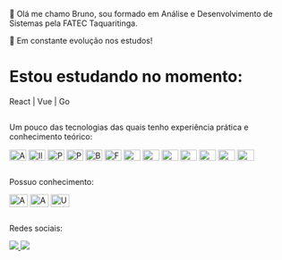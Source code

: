 👋 Olá me chamo Bruno, sou formado em Análise e Desenvolvimento de Sistemas pela FATEC Taquaritinga.

🌱 Em constante evolução nos estudos!


# Estou estudando no momento:

React | Vue | Go

##

Um pouco das tecnologias das quais tenho experiência prática e conhecimento teórico:
<div style="display: inline-block">
<img align="center" alt="After" height="20" width="30" src="https://cdn.jsdelivr.net/gh/devicons/devicon@latest/icons/aftereffects/aftereffects-original.svg" />
<img align="center" alt="Illus" height="20" width="30" src="https://cdn.jsdelivr.net/gh/devicons/devicon@latest/icons/illustrator/illustrator-plain.svg" />
<img align="center" alt="Photo" height="20" width="30" src="https://cdn.jsdelivr.net/gh/devicons/devicon@latest/icons/photoshop/photoshop-original.svg" />
<img align="center" alt="Premi" height="20" width="30" src="https://cdn.jsdelivr.net/gh/devicons/devicon@latest/icons/premierepro/premierepro-original.svg" />
<img align="center" alt="Blend" height="20" width="30" src="https://cdn.jsdelivr.net/gh/devicons/devicon@latest/icons/blender/blender-original.svg" />
<img align="center" alt="Figma" height="20" width="30" src="https://cdn.jsdelivr.net/gh/devicons/devicon@latest/icons/figma/figma-original.svg" />
<img align="center" alt="Gimp" height="20" width="30" src="https://cdn.jsdelivr.net/gh/devicons/devicon@latest/icons/gimp/gimp-original.svg" />
<img align="center" alt="Html" height="20" width="30" src="https://cdn.jsdelivr.net/gh/devicons/devicon@latest/icons/html5/html5-original.svg" />
<img align="center" alt="Css" height="20" width="30" src="https://cdn.jsdelivr.net/gh/devicons/devicon@latest/icons/css3/css3-original.svg" />
<img align="center" alt="Css" height="20" width="30" src="https://cdn.jsdelivr.net/gh/devicons/devicon@latest/icons/sass/sass-original.svg" />
<img align="center" alt="Css" height="20" width="30" src="https://cdn.jsdelivr.net/gh/devicons/devicon@latest/icons/javascript/javascript-original.svg" />
<img align="center" alt="Git" height="20" width="30" src="https://cdn.jsdelivr.net/gh/devicons/devicon@latest/icons/git/git-original.svg" />
<img align="center" alt="GitH" height="20" width="30" src="https://cdn.jsdelivr.net/gh/devicons/devicon@latest/icons/github/github-original.svg" />
</div>


##
Possuo conhecimento:
<div style="display: inline-block">
<img align="center" alt="After" height="23" width="33" src="https://cdn.jsdelivr.net/gh/devicons/devicon@latest/icons/docker/docker-original-wordmark.svg" />
<img align="center" alt="After" height="23" width="33" src="https://cdn.jsdelivr.net/gh/devicons/devicon@latest/icons/jenkins/jenkins-original.svg" />
<img align="center" alt="Ubun" height="23" width="33" src="https://cdn.jsdelivr.net/gh/devicons/devicon@latest/icons/ubuntu/ubuntu-original.svg" />
</div>

##
Redes sociais:
<div>
<a href="https://www.instagram.com/brunoh.paula/" target="_blank"> <img src="https://img.shields.io/badge/Instagram-E4405F?style=for-the-badge&logo=instagram&logoColor=white"> </a>
<a href="https://www.linkedin.com/in/bruno-henrique-de-paula-421aab139/" target="_blank"> <img src="https://img.shields.io/badge/LinkedIn-0077B5?style=for-the-badge&logo=linkedin&logoColor=white"> </a>
</div>
